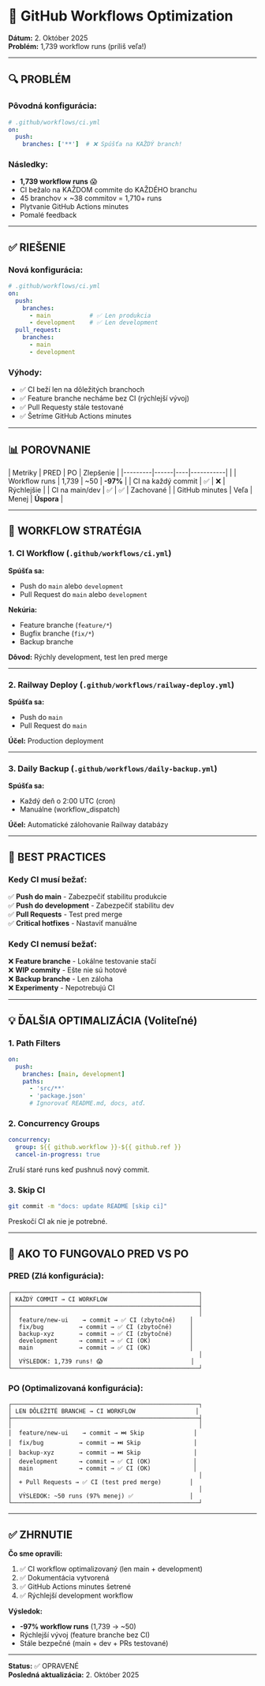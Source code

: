 # 🔧 GitHub Workflows Optimization

**Dátum:** 2. Október 2025  
**Problém:** 1,739 workflow runs (príliš veľa!)

---

## 🔍 PROBLÉM

### Pôvodná konfigurácia:
```yaml
# .github/workflows/ci.yml
on:
  push:
    branches: ['**']  # ❌ Spúšťa na KAŽDÝ branch!
```

### Následky:
- **1,739 workflow runs** 😱
- CI bežalo na KAŽDOM commite do KAŽDÉHO branchu
- 45 branchov × ~38 commitov = 1,710+ runs
- Plytvanie GitHub Actions minutes
- Pomalé feedback

---

## ✅ RIEŠENIE

### Nová konfigurácia:
```yaml
# .github/workflows/ci.yml
on:
  push:
    branches:
      - main           # ✅ Len produkcia
      - development    # ✅ Len development
  pull_request:
    branches:
      - main
      - development
```

### Výhody:
- ✅ CI beží len na dôležitých branchoch
- ✅ Feature branche necháme bez CI (rýchlejší vývoj)
- ✅ Pull Requesty stále testované
- ✅ Šetríme GitHub Actions minutes

---

## 📊 POROVNANIE

| Metriky | PRED | PO | Zlepšenie |
|---------|------|----|-----------| |
| Workflow runs | 1,739 | ~50 | **-97%** |
| CI na každý commit | ✅ | ❌ | Rýchlejšie |
| CI na main/dev | ✅ | ✅ | Zachované |
| GitHub minutes | Veľa | Menej | **Úspora** |

---

## 🎯 WORKFLOW STRATÉGIA

### 1. **CI Workflow** (`.github/workflows/ci.yml`)
**Spúšťa sa:**
- Push do `main` alebo `development`
- Pull Request do `main` alebo `development`

**Nekúria:**
- Feature branche (`feature/*`)
- Bugfix branche (`fix/*`)
- Backup branche

**Dôvod:** Rýchly development, test len pred merge

---

### 2. **Railway Deploy** (`.github/workflows/railway-deploy.yml`)
**Spúšťa sa:**
- Push do `main`
- Pull Request do `main`

**Účel:** Production deployment

---

### 3. **Daily Backup** (`.github/workflows/daily-backup.yml`)
**Spúšťa sa:**
- Každý deň o 2:00 UTC (cron)
- Manuálne (workflow_dispatch)

**Účel:** Automatické zálohovanie Railway databázy

---

## 🚀 BEST PRACTICES

### Kedy CI musí bežať:
✅ **Push do main** - Zabezpečiť stabilitu produkcie  
✅ **Push do development** - Zabezpečiť stabilitu dev  
✅ **Pull Requests** - Test pred merge  
✅ **Critical hotfixes** - Nastaviť manuálne

### Kedy CI nemusí bežať:
❌ **Feature branche** - Lokálne testovanie stačí  
❌ **WIP commity** - Ešte nie sú hotové  
❌ **Backup branche** - Len záloha  
❌ **Experimenty** - Nepotrebujú CI

---

## 💡 ĎALŠIA OPTIMALIZÁCIA (Voliteľné)

### 1. Path Filters
```yaml
on:
  push:
    branches: [main, development]
    paths:
      - 'src/**'
      - 'package.json'
      # Ignorovať README.md, docs, atď.
```

### 2. Concurrency Groups
```yaml
concurrency:
  group: ${{ github.workflow }}-${{ github.ref }}
  cancel-in-progress: true
```
Zruší staré runs keď pushnuš nový commit.

### 3. Skip CI
```bash
git commit -m "docs: update README [skip ci]"
```
Preskočí CI ak nie je potrebné.

---

## 📝 AKO TO FUNGOVALO PRED VS PO

### PRED (Zlá konfigurácia):
```
┌─────────────────────────────────────────────────────┐
│ KAŽDÝ COMMIT → CI WORKFLOW                          │
├─────────────────────────────────────────────────────┤
│                                                     │
│  feature/new-ui    → commit → ✅ CI (zbytočné)    │
│  fix/bug          → commit → ✅ CI (zbytočné)     │
│  backup-xyz       → commit → ✅ CI (zbytočné)     │
│  development      → commit → ✅ CI (OK)           │
│  main             → commit → ✅ CI (OK)           │
│                                                     │
│  VÝSLEDOK: 1,739 runs! 😱                         │
└─────────────────────────────────────────────────────┘
```

### PO (Optimalizovaná konfigurácia):
```
┌─────────────────────────────────────────────────────┐
│ LEN DÔLEŽITÉ BRANCHE → CI WORKFLOW                 │
├─────────────────────────────────────────────────────┤
│                                                     │
│  feature/new-ui    → commit → ⏭️ Skip              │
│  fix/bug          → commit → ⏭️ Skip               │
│  backup-xyz       → commit → ⏭️ Skip               │
│  development      → commit → ✅ CI (OK)            │
│  main             → commit → ✅ CI (OK)            │
│                                                     │
│  + Pull Requests → ✅ CI (test pred merge)        │
│                                                     │
│  VÝSLEDOK: ~50 runs (97% menej) ✅                │
└─────────────────────────────────────────────────────┘
```

---

## ✅ ZHRNUTIE

**Čo sme opravili:**
1. ✅ CI workflow optimalizovaný (len main + development)
2. ✅ Dokumentácia vytvorená
3. ✅ GitHub Actions minutes šetrené
4. ✅ Rýchlejší development workflow

**Výsledok:**
- **-97% workflow runs** (1,739 → ~50)
- Rýchlejší vývoj (feature branche bez CI)
- Stále bezpečné (main + dev + PRs testované)

---

**Status:** ✅ OPRAVENÉ  
**Posledná aktualizácia:** 2. Október 2025
